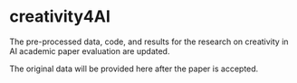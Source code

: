 # creativity4AI
The pre-processed data, code, and results for the research on creativity in AI academic paper evaluation are updated.

The original data will be provided here after the paper is accepted.
